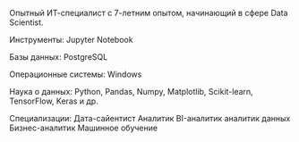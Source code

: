 Опытный ИТ-специалист с 7-летним опытом, начинающий в сфере Data Scientist.

Инструменты:
Jupyter Notebook

Базы данных:
PostgreSQL

Операционные системы:
Windows

Наука о данных:
Python, Pandas, Numpy, Matplotlib, Scikit-learn, TensorFlow, Keras и др.

Специализации:
  Дата-сайентист
  Аналитик
  BI-аналитик
  аналитик данных
  Бизнес-аналитик
  Машинное обучение
